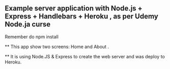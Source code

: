 ## Example server application with Node.js + Express + Handlebars + Heroku , as per Udemy Node.ja curse

Remember do npm install

** This app show two screens: Home and About .

** It is using Node.JS & Express to create the web server and was deploy to Heroku.

